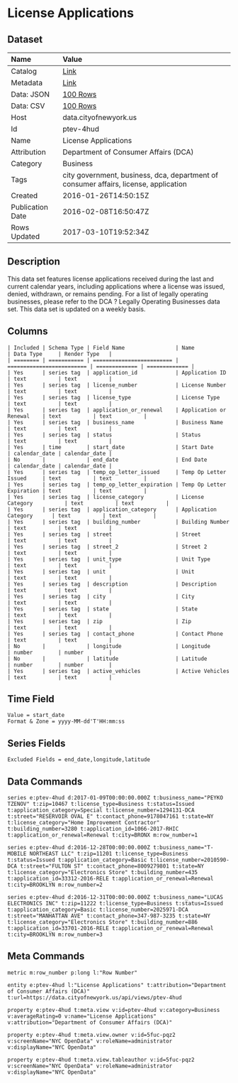 # License Applications

## Dataset

| Name | Value |
| :--- | :---- |
| Catalog | [Link](https://catalog.data.gov/dataset/license-applications) |
| Metadata | [Link](https://data.cityofnewyork.us/api/views/ptev-4hud) |
| Data: JSON | [100 Rows](https://data.cityofnewyork.us/api/views/ptev-4hud/rows.json?max_rows=100) |
| Data: CSV | [100 Rows](https://data.cityofnewyork.us/api/views/ptev-4hud/rows.csv?max_rows=100) |
| Host | data.cityofnewyork.us |
| Id | ptev-4hud |
| Name | License Applications |
| Attribution | Department of Consumer Affairs (DCA) |
| Category | Business |
| Tags | city government, business, dca, department of consumer affairs, license, application |
| Created | 2016-01-26T14:50:15Z |
| Publication Date | 2016-02-08T16:50:47Z |
| Rows Updated | 2017-03-10T19:52:34Z |

## Description

This data set features license applications received during the last and current calendar years, including applications where a license was issued, denied, withdrawn, or remains pending. For a list of legally operating businesses, please refer to the DCA ? Legally Operating Businesses data set. This data set is updated on a weekly basis.

## Columns

```ls
| Included | Schema Type | Field Name                | Name                      | Data Type     | Render Type   |
| ======== | =========== | ========================= | ========================= | ============= | ============= |
| Yes      | series tag  | application_id            | Application ID            | text          | text          |
| Yes      | series tag  | license_number            | License Number            | text          | text          |
| Yes      | series tag  | license_type              | License Type              | text          | text          |
| Yes      | series tag  | application_or_renewal    | Application or Renewal    | text          | text          |
| Yes      | series tag  | business_name             | Business Name             | text          | text          |
| Yes      | series tag  | status                    | Status                    | text          | text          |
| Yes      | time        | start_date                | Start Date                | calendar_date | calendar_date |
| No       |             | end_date                  | End Date                  | calendar_date | calendar_date |
| Yes      | series tag  | temp_op_letter_issued     | Temp Op Letter Issued     | text          | text          |
| Yes      | series tag  | temp_op_letter_expiration | Temp Op Letter Expiration | text          | text          |
| Yes      | series tag  | license_category          | License Category          | text          | text          |
| Yes      | series tag  | application_category      | Application Category      | text          | text          |
| Yes      | series tag  | building_number           | Building Number           | text          | text          |
| Yes      | series tag  | street                    | Street                    | text          | text          |
| Yes      | series tag  | street_2                  | Street 2                  | text          | text          |
| Yes      | series tag  | unit_type                 | Unit Type                 | text          | text          |
| Yes      | series tag  | unit                      | Unit                      | text          | text          |
| Yes      | series tag  | description               | Description               | text          | text          |
| Yes      | series tag  | city                      | City                      | text          | text          |
| Yes      | series tag  | state                     | State                     | text          | text          |
| Yes      | series tag  | zip                       | Zip                       | text          | text          |
| Yes      | series tag  | contact_phone             | Contact Phone             | text          | text          |
| No       |             | longitude                 | Longitude                 | number        | number        |
| No       |             | latitude                  | Latitude                  | number        | number        |
| Yes      | series tag  | active_vehicles           | Active Vehicles           | text          | text          |
```

## Time Field

```ls
Value = start_date
Format & Zone = yyyy-MM-dd'T'HH:mm:ss
```

## Series Fields

```ls
Excluded Fields = end_date,longitude,latitude
```

## Data Commands

```ls
series e:ptev-4hud d:2017-01-09T00:00:00.000Z t:business_name="PEYKO TZENOV" t:zip=10467 t:license_type=Business t:status=Issued t:application_category=Special t:license_number=1294131-DCA t:street="RESERVOIR OVAL E" t:contact_phone=9178047161 t:state=NY t:license_category="Home Improvement Contractor" t:building_number=3280 t:application_id=1066-2017-RHIC t:application_or_renewal=Renewal t:city=BRONX m:row_number=1

series e:ptev-4hud d:2016-12-28T00:00:00.000Z t:business_name="T-MOBILE NORTHEAST LLC" t:zip=11201 t:license_type=Business t:status=Issued t:application_category=Basic t:license_number=2010590-DCA t:street="FULTON ST" t:contact_phone=8009279801 t:state=NY t:license_category="Electronics Store" t:building_number=435 t:application_id=33312-2016-RELE t:application_or_renewal=Renewal t:city=BROOKLYN m:row_number=2

series e:ptev-4hud d:2016-12-31T00:00:00.000Z t:business_name="LUCAS ELECTRONICS INC" t:zip=11222 t:license_type=Business t:status=Issued t:application_category=Basic t:license_number=2025971-DCA t:street="MANHATTAN AVE" t:contact_phone=347-987-3235 t:state=NY t:license_category="Electronics Store" t:building_number=886 t:application_id=33701-2016-RELE t:application_or_renewal=Renewal t:city=BROOKLYN m:row_number=3
```

## Meta Commands

```ls
metric m:row_number p:long l:"Row Number"

entity e:ptev-4hud l:"License Applications" t:attribution="Department of Consumer Affairs (DCA)" t:url=https://data.cityofnewyork.us/api/views/ptev-4hud

property e:ptev-4hud t:meta.view v:id=ptev-4hud v:category=Business v:averageRating=0 v:name="License Applications" v:attribution="Department of Consumer Affairs (DCA)"

property e:ptev-4hud t:meta.view.owner v:id=5fuc-pqz2 v:screenName="NYC OpenData" v:roleName=administrator v:displayName="NYC OpenData"

property e:ptev-4hud t:meta.view.tableauthor v:id=5fuc-pqz2 v:screenName="NYC OpenData" v:roleName=administrator v:displayName="NYC OpenData"
```